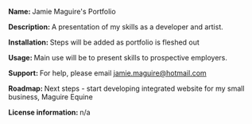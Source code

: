 <b>Name: </b>Jamie Maguire's Portfolio<p>
<b>Description: </b>A presentation of my skills as a developer and artist.<p>
<b>Installation: </b>Steps will be added as portfolio is fleshed out<p>
<b>Usage: </b>Main use will be to present skills to prospective employers.<p> 
<b>Support: </b>For help, please email jamie.maguire@hotmail.com<p>
<b>Roadmap: </b>Next steps - start developing integrated website for my small business, Maguire Equine <p>
<b>License information: </b>n/a 
